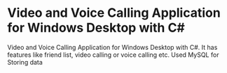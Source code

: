 Video and Voice Calling Application for Windows Desktop with C#
====================

Video and Voice Calling Application for Windows Desktop with C#. It has features like friend list, video calling or voice calling etc. Used MySQL for Storing data